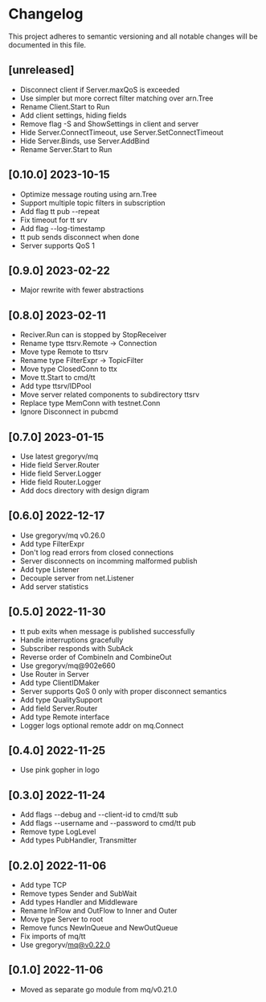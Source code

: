 # Changelog

This project adheres to semantic versioning and all notable
changes will be documented in this file.

## [unreleased]

- Disconnect client if Server.maxQoS is exceeded
- Use simpler but more correct filter matching over arn.Tree
- Rename Client.Start to Run
- Add client settings, hiding fields
- Remove flag -S and ShowSettings in client and server
- Hide Server.ConnectTimeout, use Server.SetConnectTimeout
- Hide Server.Binds, use Server.AddBind
- Rename Server.Start to Run

## [0.10.0] 2023-10-15

- Optimize message routing using arn.Tree
- Support multiple topic filters in subscription
- Add flag tt pub --repeat 
- Fix timeout for tt srv
- Add flag --log-timestamp
- tt pub sends disconnect when done
- Server supports QoS 1

## [0.9.0] 2023-02-22

- Major rewrite with fewer abstractions

## [0.8.0] 2023-02-11

- Reciver.Run can is stopped by StopReceiver
- Rename type ttsrv.Remote -> Connection
- Move type Remote to ttsrv
- Rename type FilterExpr -> TopicFilter
- Move type ClosedConn to ttx
- Move tt.Start to cmd/tt
- Add type ttsrv/IDPool
- Move server related components to subdirectory ttsrv
- Replace type MemConn with testnet.Conn
- Ignore Disconnect in pubcmd

## [0.7.0] 2023-01-15

- Use latest gregoryv/mq
- Hide field Server.Router
- Hide field Server.Logger
- Hide field Router.Logger
- Add docs directory with design digram

## [0.6.0] 2022-12-17

- Use gregoryv/mq v0.26.0
- Add type FilterExpr
- Don't log read errors from closed connections
- Server disconnects on incomming malformed publish
- Add type Listener
- Decouple server from net.Listener
- Add server statistics

## [0.5.0] 2022-11-30

- tt pub exits when message is published successfully
- Handle interruptions gracefully
- Subscriber responds with SubAck
- Reverse order of CombineIn and CombineOut
- Use gregoryv/mq@902e660
- Use Router in Server
- Add type ClientIDMaker
- Server supports QoS 0 only with proper disconnect semantics
- Add type QualitySupport
- Add field Server.Router
- Add type Remote interface
- Logger logs optional remote addr on mq.Connect

## [0.4.0] 2022-11-25

- Use pink gopher in logo

## [0.3.0] 2022-11-24

- Add flags --debug and --client-id to cmd/tt sub 
- Add flags --username and --password to cmd/tt pub
- Remove type LogLevel
- Add types PubHandler, Transmitter

## [0.2.0] 2022-11-06

- Add type TCP
- Remove types Sender and SubWait
- Add types Handler and Middleware
- Rename InFlow and OutFlow to Inner and Outer
- Move type Server to root
- Remove funcs NewInQueue and NewOutQueue
- Fix imports of mq/tt
- Use gregoryv/mq@v0.22.0

## [0.1.0] 2022-11-06

- Moved as separate go module from mq/v0.21.0
